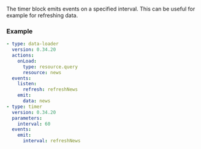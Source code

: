 The timer block emits events on a specified interval. This can be useful for example for refreshing
data.

### Example

```yaml
- type: data-loader
  version: 0.34.20
  actions:
    onLoad:
      type: resource.query
      resource: news
  events:
    listen:
      refresh: refreshNews
    emit:
      data: news
- type: timer
  version: 0.34.20
  parameters:
    interval: 60
  events:
    emit:
      interval: refreshNews
```
